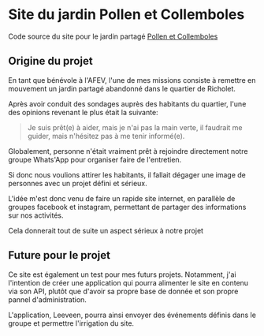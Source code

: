 # Site du jardin Pollen et Collemboles

Code source du site pour le jardin partagé [Pollen et Collemboles](https://jardin-pollen-et-collemboles.leeveen.com/)

## Origine du projet

En tant que bénévole à l'AFEV, l'une de mes missions consiste à remettre en mouvement un jardin partagé abandonné
dans le quartier de Richolet.

Après avoir conduit des sondages auprès des habitants du quartier, l'une des opinions revenant le plus était la suivante:

> Je suis prêt(e) à aider, mais je n'ai pas la main verte, il faudrait me guider, mais n'hésitez pas à me tenir informé(e).

Globalement, personne n'était vraiment prêt à rejoindre directement notre groupe Whats'App pour organiser
faire de l'entretien.

Si donc nous voulions attirer les habitants, il fallait dégager une image de personnes avec un projet défini et sérieux.

L'idée m'est donc venu de faire un rapide site internet, en parallèle de groupes facebook et instagram,
permettant de partager des informations sur nos activités. 

Cela donnerait tout de suite un aspect sérieux à notre projet

## Future pour le projet

Ce site est également un test pour mes futurs projets. Notamment, j'ai l'intention de créer une application qui pourra
alimenter le site en contenu via son API, plutôt que d'avoir sa propre base de donnée et son propre pannel d'administration.

L'application, Leeveen, pourra ainsi envoyer des événements définis dans le groupe et permettre l'irrigation du site.
